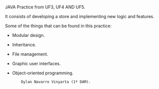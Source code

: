 JAVA Practice from UF3, UF4 AND UF5.

It consists of developing a store and implementing new logic and features.

Some of the things that can be found in this practice:

- Modular design.
- Inheritance.
- File management.
- Graphic user interfaces.
- Object-oriented programming.




          Dylan Navarro Vinyarta (1º DAM).
